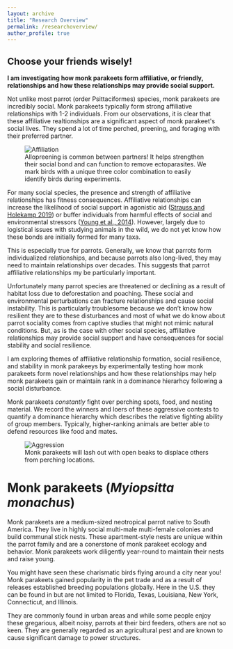 ```yaml
---
layout: archive
title: "Research Overview"
permalink: /researchoverview/
author_profile: true
---
```

## Choose your friends wisely!
**I am investigating how monk parakeets form affiliative, or friendly, relationships and how these relationships may provide social support.** 

Not unlike most parrot (order Psittaciformes) species, monk parakeets are incredibly social. Monk parakeets typically form strong affiliative relationships with 1-2 individuals. From our observations, it is clear that these affiliative realtionships are a significant aspect of monk parakeet's social lives. They spend a lot of time perched, preening, and foraging with their preferred partner.

<figure>
  <img src="https://user-images.githubusercontent.com/78130420/229232372-28cbf5af-635c-4937-9700-ad1ad83c6401.JPG" alt="Affiliation">
  <figcaption>Allopreening is common between partners! It helps strengthen their social bond and can function to remove ectoparasites. We mark birds with a unique three color combination to easily identify birds during experiments.</figcaption>
</figure>

For many social species, the presence and strength of affiliative relationships has fitness consequences. Affiliative relationships can increase the likelihood of social support in agonistic aid ([Strauss and Holekamp 2019](https://www.pnas.org/doi/10.1073/pnas.1810384116)) or buffer individuals from harmful effects of social and environmental stressors ([Young et al., 2014](https://www.pnas.org/doi/abs/10.1073/pnas.1411450111)). However, largely due to logistical issues with studying animals in the wild, we do not yet know how these bonds are initially formed for many taxa. 

This is especially true for parrots. Generally, we know that parrots form individualized relationships, and because parrots also long-lived, they may need to maintain relationships over decades. This suggests that parrot affiliative relationships my be particularly important. 

Unfortunately many parrot species are threatened or declining as a result of habitat loss due to deforestation and poaching. These social and environmental perturbations can fracture relationships and cause social instability. This is particularly troublesome because we don’t know how resilient they are to these disturbances and most of what we do know about parrot sociality comes from captive studies that might not mimic natural conditions. But, as is the case with other social species, affiliative relationships may provide social support and have consequences for social stability and social resilience.

I am exploring themes of affiliative relationship formation, social resilience, and stability in monk parakeeys by experimentally testing how monk parakeets form novel relationships and how these relationships may help monk parakeets gain or maintain rank in a dominance hierarhcy following a social disturbance.

Monk parakeets _constantly_ fight over perching spots, food, and nesting material. We record the winners and loers of these aggressive contests to quantify a dominance hierarchy which describes the relative fighting ability of group members. Typically, higher-ranking animals are better able to defend resources like food and mates. 

<figure>
  <img src="https://user-images.githubusercontent.com/78130420/229232610-cd6760f4-164a-44bd-8be3-ac2daf7f4738.JPG" alt="Aggression">
  <figcaption>Monk parakeets will lash out with open beaks to displace others from perching locations.</figcaption>
</figure>


Monk parakeets (_Myiopsitta monachus_)
======
Monk parakeets are a medium-sized neotropical parrot native to South America. They live in highly social multi-male multi-female colonies and build communal stick nests. These apartment-style nests are unique within the parrot family and are a conerstone of monk parakeet ecology and behavior. Monk parakeets work diligently year-round to maintain their nests and raise young.

You might have seen these charismatic birds flying around a city near you! Monk parakeets gained popularity in the pet trade and as a result of releases established breeding populations globally. Here in the U.S. they can be found in but are not limited to Florida, Texas, Louisiana, New York, Connecticut, and Illinois. 

They are commonly found in urban areas and while some people enjoy these gregarious, albeit noisy, parrots at their bird feeders, others are not so keen. They are generally regarded as an agricultural pest and are known to cause significant damage to power structures.



